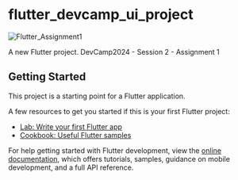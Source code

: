 # flutter_devcamp_ui_project
![Flutter_Assignment1](https://github.com/user-attachments/assets/28067a8d-c407-4aa0-8241-98b74fc1c987)



A new Flutter project.
DevCamp2024 - Session 2 - Assignment 1

## Getting Started

This project is a starting point for a Flutter application.

A few resources to get you started if this is your first Flutter project:

- [Lab: Write your first Flutter app](https://docs.flutter.dev/get-started/codelab)
- [Cookbook: Useful Flutter samples](https://docs.flutter.dev/cookbook)

For help getting started with Flutter development, view the
[online documentation](https://docs.flutter.dev/), which offers tutorials,
samples, guidance on mobile development, and a full API reference.
